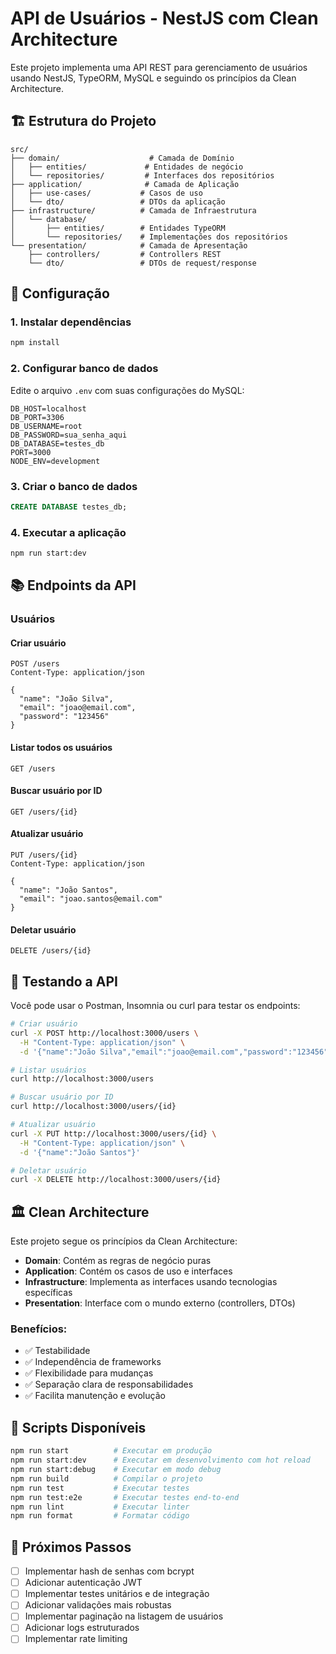 # API de Usuários - NestJS com Clean Architecture

Este projeto implementa uma API REST para gerenciamento de usuários usando NestJS, TypeORM, MySQL e seguindo os princípios da Clean Architecture.

## 🏗️ Estrutura do Projeto

```
src/
├── domain/                    # Camada de Domínio
│   ├── entities/             # Entidades de negócio
│   └── repositories/         # Interfaces dos repositórios
├── application/              # Camada de Aplicação
│   ├── use-cases/           # Casos de uso
│   └── dto/                 # DTOs da aplicação
├── infrastructure/          # Camada de Infraestrutura
│   └── database/
│       ├── entities/        # Entidades TypeORM
│       └── repositories/    # Implementações dos repositórios
└── presentation/            # Camada de Apresentação
    ├── controllers/         # Controllers REST
    └── dto/                 # DTOs de request/response
```

## 🚀 Configuração

### 1. Instalar dependências
```bash
npm install
```

### 2. Configurar banco de dados
Edite o arquivo `.env` com suas configurações do MySQL:

```env
DB_HOST=localhost
DB_PORT=3306
DB_USERNAME=root
DB_PASSWORD=sua_senha_aqui
DB_DATABASE=testes_db
PORT=3000
NODE_ENV=development
```

### 3. Criar o banco de dados
```sql
CREATE DATABASE testes_db;
```

### 4. Executar a aplicação
```bash
npm run start:dev
```

## 📚 Endpoints da API

### Usuários

#### Criar usuário
```http
POST /users
Content-Type: application/json

{
  "name": "João Silva",
  "email": "joao@email.com",
  "password": "123456"
}
```

#### Listar todos os usuários
```http
GET /users
```

#### Buscar usuário por ID
```http
GET /users/{id}
```

#### Atualizar usuário
```http
PUT /users/{id}
Content-Type: application/json

{
  "name": "João Santos",
  "email": "joao.santos@email.com"
}
```

#### Deletar usuário
```http
DELETE /users/{id}
```

## 🧪 Testando a API

Você pode usar o Postman, Insomnia ou curl para testar os endpoints:

```bash
# Criar usuário
curl -X POST http://localhost:3000/users \
  -H "Content-Type: application/json" \
  -d '{"name":"João Silva","email":"joao@email.com","password":"123456"}'

# Listar usuários
curl http://localhost:3000/users

# Buscar usuário por ID
curl http://localhost:3000/users/{id}

# Atualizar usuário
curl -X PUT http://localhost:3000/users/{id} \
  -H "Content-Type: application/json" \
  -d '{"name":"João Santos"}'

# Deletar usuário
curl -X DELETE http://localhost:3000/users/{id}
```

## 🏛️ Clean Architecture

Este projeto segue os princípios da Clean Architecture:

- **Domain**: Contém as regras de negócio puras
- **Application**: Contém os casos de uso e interfaces
- **Infrastructure**: Implementa as interfaces usando tecnologias específicas
- **Presentation**: Interface com o mundo externo (controllers, DTOs)

### Benefícios:
- ✅ Testabilidade
- ✅ Independência de frameworks
- ✅ Flexibilidade para mudanças
- ✅ Separação clara de responsabilidades
- ✅ Facilita manutenção e evolução

## 🔧 Scripts Disponíveis

```bash
npm run start          # Executar em produção
npm run start:dev      # Executar em desenvolvimento com hot reload
npm run start:debug    # Executar em modo debug
npm run build          # Compilar o projeto
npm run test           # Executar testes
npm run test:e2e       # Executar testes end-to-end
npm run lint           # Executar linter
npm run format         # Formatar código
```

## 📝 Próximos Passos

- [ ] Implementar hash de senhas com bcrypt
- [ ] Adicionar autenticação JWT
- [ ] Implementar testes unitários e de integração
- [ ] Adicionar validações mais robustas
- [ ] Implementar paginação na listagem de usuários
- [ ] Adicionar logs estruturados
- [ ] Implementar rate limiting